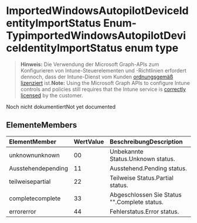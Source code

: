 # <a name="importedwindowsautopilotdeviceidentityimportstatus-enum-type"></a><span data-ttu-id="6a04d-101">ImportedWindowsAutopilotDeviceIdentityImportStatus Enum-Typ</span><span class="sxs-lookup"><span data-stu-id="6a04d-101">importedWindowsAutopilotDeviceIdentityImportStatus enum type</span></span>

> <span data-ttu-id="6a04d-102">**Hinweis:** Die Verwendung der Microsoft Graph-APIs zum Konfigurieren von Intune-Steuerelementen und -Richtlinien erfordert dennoch, dass der Intune-Dienst vom Kunden [ordnungsgemäß lizenziert](https://go.microsoft.com/fwlink/?linkid=839381) ist.</span><span class="sxs-lookup"><span data-stu-id="6a04d-102">**Note:** Using the Microsoft Graph APIs to configure Intune controls and policies still requires that the Intune service is [correctly licensed](https://go.microsoft.com/fwlink/?linkid=839381) by the customer.</span></span>

<span data-ttu-id="6a04d-103">Noch nicht dokumentiert</span><span class="sxs-lookup"><span data-stu-id="6a04d-103">Not yet documented</span></span>
## <a name="members"></a><span data-ttu-id="6a04d-104">Elemente</span><span class="sxs-lookup"><span data-stu-id="6a04d-104">Members</span></span>
|<span data-ttu-id="6a04d-105">Element</span><span class="sxs-lookup"><span data-stu-id="6a04d-105">Member</span></span>|<span data-ttu-id="6a04d-106">Wert</span><span class="sxs-lookup"><span data-stu-id="6a04d-106">Value</span></span>|<span data-ttu-id="6a04d-107">Beschreibung</span><span class="sxs-lookup"><span data-stu-id="6a04d-107">Description</span></span>|
|:---|:---|:---|
|<span data-ttu-id="6a04d-108">unknown</span><span class="sxs-lookup"><span data-stu-id="6a04d-108">unknown</span></span>|<span data-ttu-id="6a04d-109">0</span><span class="sxs-lookup"><span data-stu-id="6a04d-109">0</span></span>|<span data-ttu-id="6a04d-110">Unbekannte Status.</span><span class="sxs-lookup"><span data-stu-id="6a04d-110">Unknown status.</span></span>|
|<span data-ttu-id="6a04d-111">Ausstehende</span><span class="sxs-lookup"><span data-stu-id="6a04d-111">pending</span></span>|<span data-ttu-id="6a04d-112">1</span><span class="sxs-lookup"><span data-stu-id="6a04d-112">1</span></span>|<span data-ttu-id="6a04d-113">Ausstehend.</span><span class="sxs-lookup"><span data-stu-id="6a04d-113">Pending status.</span></span>|
|<span data-ttu-id="6a04d-114">teilweise</span><span class="sxs-lookup"><span data-stu-id="6a04d-114">partial</span></span>|<span data-ttu-id="6a04d-115">2</span><span class="sxs-lookup"><span data-stu-id="6a04d-115">2</span></span>|<span data-ttu-id="6a04d-116">Teilweise Status.</span><span class="sxs-lookup"><span data-stu-id="6a04d-116">Partial status.</span></span>|
|<span data-ttu-id="6a04d-117">complete</span><span class="sxs-lookup"><span data-stu-id="6a04d-117">complete</span></span>|<span data-ttu-id="6a04d-118">3</span><span class="sxs-lookup"><span data-stu-id="6a04d-118">3</span></span>|<span data-ttu-id="6a04d-119">Abgeschlossen Sie Status "".</span><span class="sxs-lookup"><span data-stu-id="6a04d-119">Complete status.</span></span>|
|<span data-ttu-id="6a04d-120">error</span><span class="sxs-lookup"><span data-stu-id="6a04d-120">error</span></span>|<span data-ttu-id="6a04d-121">4</span><span class="sxs-lookup"><span data-stu-id="6a04d-121">4</span></span>|<span data-ttu-id="6a04d-122">Fehlerstatus.</span><span class="sxs-lookup"><span data-stu-id="6a04d-122">Error status.</span></span>|



